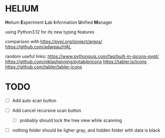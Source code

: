 # HELIUM
**H**elium **E**xperiment **L**ab **I**nformation **U**nified **M**anager



using Python3.12 for its new typing features




comparison with 
https://pypi.org/project/argos/ 
https://github.com/adareau/HAL



random useful links:
https://www.pythonguis.com/faq/built-in-qicons-pyqt/
https://github.com/niklashenning/pytablericons  https://tabler.io/icons https://github.com/tabler/tabler-icons



# TODO

- [ ] Add auto scan button 
- [ ] Add cancel recursive scan button
  - [ ] probably should lock the tree view while scanning
- [ ] nothing folder should be ligher gray, and hidden folder with data is black 




